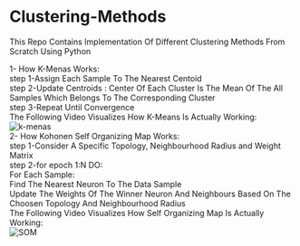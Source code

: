 # Clustering-Methods
This Repo Contains Implementation Of Different Clustering Methods From Scratch Using Python

1- How K-Menas Works:<br/>
  step 1-Assign Each Sample To The Nearest Centoid<br/>
  step 2-Update Centroids : Center Of Each Cluster Is The Mean Of The All Samples Which Belongs To The Corresponding Cluster<br/>
  step 3-Repeat Until Convergence<br/>
The Following Video Visualizes How K-Means Is Actually Working:<br/>
![k-menas](https://user-images.githubusercontent.com/106836722/178311597-e59a8e10-7734-42f0-bd20-2704ae3d66a6.gif)
<br/>
2- How Kohonen Self Organizing Map Works:<br/>
    step 1-Consider A Specific Topology, Neighbourhood Radius and Weight Matrix<br/>
    step 2-for epoch 1:N DO:<br/>
        For Each Sample:<br/>
            Find The Nearest Neuron To The Data Sample<br/>
            Update The Weights Of The Winner Neuron And Neighbours Based On The Choosen Topology And Neighbourhood Radius<br/>
The Following Video Visualizes How Self Organizing Map Is Actually Working:<br/>
![SOM](https://user-images.githubusercontent.com/106836722/178313808-84f0bb9c-3802-4192-8416-e30c8c87a446.gif)





